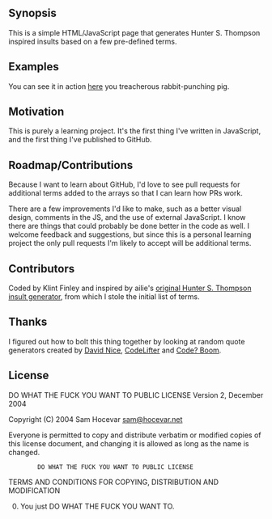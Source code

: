 ## Synopsis

This is a simple HTML/JavaScript page that generates Hunter S. Thompson inspired insults based on a few pre-defined terms.

## Examples

You can see it in action [here]( http://klintron.neocities.org/gonzo-insults.html) you treacherous rabbit-punching pig.

## Motivation

This is purely a learning project. It's the first thing I've written in JavaScript, and the first thing I've published to GitHub.

## Roadmap/Contributions

Because I want to learn about GitHub, I'd love to see pull requests for additional terms added to the arrays so that I can learn how PRs work.

There are a few improvements I'd like to make, such as a better visual design, comments in the JS, and the use of external JavaScript. I know there are things that could probably be done better in the code as well. I welcome feedback and suggestions, but since this is a personal learning project the only pull requests I'm likely to accept will be additional terms.

## Contributors

Coded by Klint Finley and inspired by ailie's [original Hunter S. Thompson insult generator](http://www.perlmonks.org/?node_id=46151), from which I stole the initial list of terms.

## Thanks

I figured out how to bolt this thing together by looking at random quote generators created by [David Nice](http://www.davidjnice.com/quote_generator.html), [CodeLifter](http://www.codelifter.com/main/javascript/randomquote.shtml) and [Code? Boom](https://codeboom.wordpress.com/sweet-resources/random-quote-generator/).

## License

 DO WHAT THE FUCK YOU WANT TO PUBLIC LICENSE 
                    Version 2, December 2004 

 Copyright (C) 2004 Sam Hocevar <sam@hocevar.net> 

 Everyone is permitted to copy and distribute verbatim or modified 
 copies of this license document, and changing it is allowed as long 
 as the name is changed. 

            DO WHAT THE FUCK YOU WANT TO PUBLIC LICENSE 
   TERMS AND CONDITIONS FOR COPYING, DISTRIBUTION AND MODIFICATION 

  0. You just DO WHAT THE FUCK YOU WANT TO.